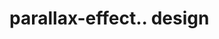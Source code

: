 # parallax-effect.. design                                                                                                                                                                                      
                                     


